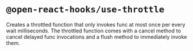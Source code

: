# `@open-react-hooks/use-throttle`

Creates a throttled function that only invokes func at most once per every wait milliseconds. The
throttled function comes with a cancel method to cancel delayed func invocations and a flush method
to immediately invoke them.
